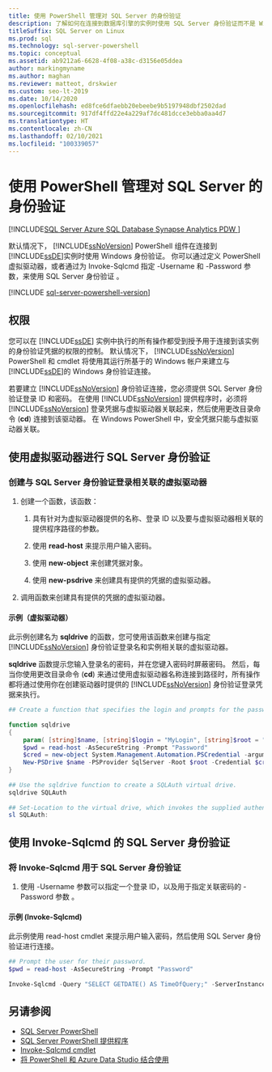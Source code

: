 ```yaml
---
title: 使用 PowerShell 管理对 SQL Server 的身份验证
description: 了解如何在连接到数据库引擎的实例时使用 SQL Server 身份验证而不是 Windows 身份验证（默认）。
titleSuffix: SQL Server on Linux
ms.prod: sql
ms.technology: sql-server-powershell
ms.topic: conceptual
ms.assetid: ab9212a6-6628-4f08-a38c-d3156e05ddea
author: markingmyname
ms.author: maghan
ms.reviewer: matteot, drskwier
ms.custom: seo-lt-2019
ms.date: 10/14/2020
ms.openlocfilehash: ed8fce6dfaebb20ebeebe9b5197948dbf2502dad
ms.sourcegitcommit: 917df4ffd22e4a229af7dc481dcce3ebba0aa4d7
ms.translationtype: HT
ms.contentlocale: zh-CN
ms.lasthandoff: 02/10/2021
ms.locfileid: "100339057"
---
```

# <a name="manage-authentication-to-sql-server-in-powershell"></a>使用 PowerShell 管理对 SQL Server 的身份验证

[!INCLUDE[SQL Server Azure SQL Database Synapse Analytics PDW ](../includes/applies-to-version/sql-asdb-asdbmi-asa-pdw.md)]

默认情况下， [!INCLUDE[ssNoVersion](../includes/ssnoversion-md.md)] PowerShell 组件在连接到 [!INCLUDE[ssDE](../includes/ssde-md.md)]实例时使用 Windows 身份验证。 你可以通过定义 PowerShell 虚拟驱动器，或者通过为 Invoke-Sqlcmd 指定 -Username 和 -Password 参数，来使用 SQL Server 身份验证    。

[!INCLUDE [sql-server-powershell-version](../includes/sql-server-powershell-version.md)]

## <a name="permissions"></a>权限

您可以在 [!INCLUDE[ssDE](../includes/ssde-md.md)] 实例中执行的所有操作都受到授予用于连接到该实例的身份验证凭据的权限的控制。 默认情况下， [!INCLUDE[ssNoVersion](../includes/ssnoversion-md.md)] PowerShell 和 cmdlet 将使用其运行所基于的 Windows 帐户来建立与 [!INCLUDE[ssDE](../includes/ssde-md.md)]的 Windows 身份验证连接。  

若要建立 [!INCLUDE[ssNoVersion](../includes/ssnoversion-md.md)] 身份验证连接，您必须提供 SQL Server 身份验证登录 ID 和密码。 在使用 [!INCLUDE[ssNoVersion](../includes/ssnoversion-md.md)] 提供程序时，必须将 [!INCLUDE[ssNoVersion](../includes/ssnoversion-md.md)] 登录凭据与虚拟驱动器关联起来，然后使用更改目录命令 (**cd**) 连接到该驱动器。 在 Windows PowerShell 中，安全凭据只能与虚拟驱动器关联。  

## <a name="sql-server-authentication-using-a-virtual-drive"></a>使用虚拟驱动器进行 SQL Server 身份验证

### <a name="to-create-a-virtual-drive-associated-with-a-sql-server-authentication-login"></a>创建与 SQL Server 身份验证登录相关联的虚拟驱动器

1. 创建一个函数，该函数：

    1. 具有针对为虚拟驱动器提供的名称、登录 ID 以及要与虚拟驱动器相关联的提供程序路径的参数。

    2. 使用 **read-host** 来提示用户输入密码。  

    3. 使用 **new-object** 来创建凭据对象。  

    4. 使用 **new-psdrive** 来创建具有提供的凭据的虚拟驱动器。  

2. 调用函数来创建具有提供的凭据的虚拟驱动器。  

#### <a name="example-virtual-drive"></a>示例（虚拟驱动器）

此示例创建名为 **sqldrive** 的函数，您可使用该函数来创建与指定 [!INCLUDE[ssNoVersion](../includes/ssnoversion-md.md)] 身份验证登录名和实例相关联的虚拟驱动器。  
  
 **sqldrive** 函数提示您输入登录名的密码，并在您键入密码时屏蔽密码。 然后，每当你使用更改目录命令 (**cd**) 来通过使用虚拟驱动器名称连接到路径时，所有操作都将通过使用你在创建驱动器时提供的 [!INCLUDE[ssNoVersion](../includes/ssnoversion-md.md)] 身份验证登录凭据来执行。  
  
```powershell
## Create a function that specifies the login and prompts for the password.  
  
function sqldrive  
{  
    param( [string]$name, [string]$login = "MyLogin", [string]$root = "SQLSERVER:\SQL\MyComputer\MyInstance" )  
    $pwd = read-host -AsSecureString -Prompt "Password"  
    $cred = new-object System.Management.Automation.PSCredential -argumentlist $login,$pwd  
    New-PSDrive $name -PSProvider SqlServer -Root $root -Credential $cred -Scope 1  
}  
  
## Use the sqldrive function to create a SQLAuth virtual drive.  
sqldrive SQLAuth
  
## Set-Location to the virtual drive, which invokes the supplied authentication credentials.  
sl SQLAuth:
```

## <a name="sql-server-authentication-using-invoke-sqlcmd"></a>使用 Invoke-Sqlcmd 的 SQL Server 身份验证

### <a name="to-use-invoke-sqlcmd-with-sql-server-authentication"></a>将 Invoke-Sqlcmd 用于 SQL Server 身份验证

1. 使用 -Username 参数可以指定一个登录 ID，以及用于指定关联密码的 -Password 参数   。  

#### <a name="example-invoke-sqlcmd"></a>示例 (Invoke-Sqlcmd)

此示例使用 read-host cmdlet 来提示用户输入密码，然后使用 SQL Server 身份验证进行连接。  

```powershell
## Prompt the user for their password.  
$pwd = read-host -AsSecureString -Prompt "Password"  
  
Invoke-Sqlcmd -Query "SELECT GETDATE() AS TimeOfQuery;" -ServerInstance "MyComputer\MyInstance" -Username "MyLogin" -Password $pwd  
```

## <a name="see-also"></a>另请参阅

- [SQL Server PowerShell](sql-server-powershell.md)
- [SQL Server PowerShell 提供程序](sql-server-powershell-provider.md)
- [Invoke-Sqlcmd cmdlet](/powershell/module/sqlserver/invoke-sqlcmd)
- [将 PowerShell 和 Azure Data Studio 结合使用](../azure-data-studio/extensions/powershell-extension.md)
